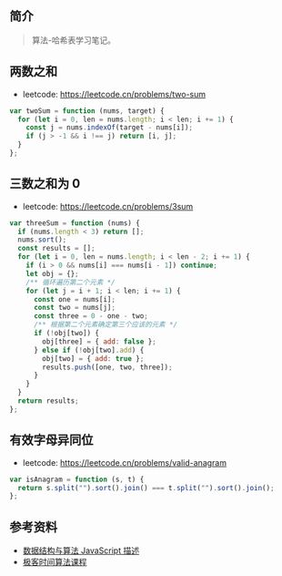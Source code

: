 ## 简介

> 算法-哈希表学习笔记。

## 两数之和

- leetcode: https://leetcode.cn/problems/two-sum

```js
var twoSum = function (nums, target) {
  for (let i = 0, len = nums.length; i < len; i += 1) {
    const j = nums.indexOf(target - nums[i]);
    if (j > -1 && i !== j) return [i, j];
  }
};
```

## 三数之和为 0

- leetcode: https://leetcode.cn/problems/3sum

```js
var threeSum = function (nums) {
  if (nums.length < 3) return [];
  nums.sort();
  const results = [];
  for (let i = 0, len = nums.length; i < len - 2; i += 1) {
    if (i > 0 && nums[i] === nums[i - 1]) continue;
    let obj = {};
    /** 循环遍历第二个元素 */
    for (let j = i + 1; i < len; i += 1) {
      const one = nums[i];
      const two = nums[j];
      const three = 0 - one - two;
      /** 根据第二个元素确定第三个应该的元素 */
      if (!obj[two]) {
        obj[three] = { add: false };
      } else if (!obj[two].add) {
        obj[two] = { add: true };
        results.push([one, two, three]);
      }
    }
  }
  return results;
};
```

## 有效字母异同位

- leetcode: https://leetcode.cn/problems/valid-anagram

```js
var isAnagram = function (s, t) {
  return s.split("").sort().join() === t.split("").sort().join();
};
```

## 参考资料

- [数据结构与算法 JavaScript 描述](https://book.douban.com/subject/25945449/)
- [极客时间算法课程](https://time.geekbang.org/course/intro/100019701)
